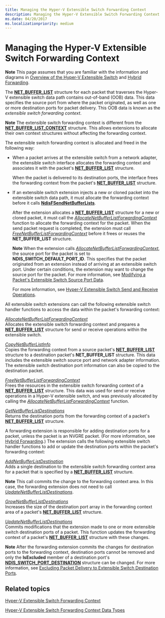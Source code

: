 ```yaml
---
title: Managing the Hyper-V Extensible Switch Forwarding Context
description: Managing the Hyper-V Extensible Switch Forwarding Context
ms.date: 04/20/2017
ms.localizationpriority: medium
---
```


# Managing the Hyper-V Extensible Switch Forwarding Context


**Note**  This page assumes that you are familiar with the information and diagrams in [Overview of the Hyper-V Extensible Switch](overview-of-the-hyper-v-extensible-switch.md) and [Hybrid Forwarding](hybrid-forwarding.md).



The [**NET\_BUFFER\_LIST**](/windows-hardware/drivers/ddi/nbl/ns-nbl-net_buffer_list) structure for each packet that traverses the Hyper-V extensible switch data path contains out-of-band (OOB) data. This data specifies the source port from where the packet originated, as well as one or more destination ports for packet delivery. This OOB data is known as the *extensible switch forwarding context*.

**Note**  The extensible switch forwarding context is different from the [**NET\_BUFFER\_LIST\_CONTEXT**](/windows-hardware/drivers/ddi/nbl/ns-nbl-net_buffer_list_context) structure. This allows extensions to allocate their own context structures without affecting the forwarding context.

The extensible switch forwarding context is allocated and freed in the following way:

-   When a packet arrives at the extensible switch from a network adapter, the extensible switch interface allocates the forwarding context and associates it with the packet's [**NET\_BUFFER\_LIST**](/windows-hardware/drivers/ddi/nbl/ns-nbl-net_buffer_list) structure.

    When the packet is delivered to its destination ports, the interface frees the forwarding context from the packet's [**NET\_BUFFER\_LIST**](/windows-hardware/drivers/ddi/nbl/ns-nbl-net_buffer_list) structure.

-   If an extensible switch extension injects a new or cloned packet into the extensible switch data path, it must allocate the forwarding context before it calls [**NdisFSendNetBufferLists**](/windows-hardware/drivers/ddi/ndis/nf-ndis-ndisfsendnetbufferlists).

    After the extension allocates a [**NET\_BUFFER\_LIST**](/windows-hardware/drivers/ddi/nbl/ns-nbl-net_buffer_list_context) structure for a new or cloned packet, it must call the [*AllocateNetBufferListForwardingContext*](/windows-hardware/drivers/ddi/ndis/nc-ndis-ndis_switch_allocate_net_buffer_list_forwarding_context) function to allocate the forwarding context for the packet. When the send packet request is completed, the extension must call [*FreeNetBufferListForwardingContext*](/windows-hardware/drivers/ddi/ndis/nc-ndis-ndis_switch_free_net_buffer_list_forwarding_context) before it frees or reuses the **NET\_BUFFER\_LIST** structure.

    **Note**  When the extension calls [*AllocateNetBufferListForwardingContext*](/windows-hardware/drivers/ddi/ndis/nc-ndis-ndis_switch_allocate_net_buffer_list_forwarding_context), the source port for the packet is set to **NDIS\_SWITCH\_DEFAULT\_PORT\_ID**. This specifies that the packet originated from an extension instead of arriving at an extensible switch port. Under certain conditions, the extension may want to change the source port for the packet. For more information, see [Modifying a Packet's Extensible Switch Source Port Data](modifying-a-packet-s-extensible-switch-source-port-data.md).

    For more information, see [Hyper-V Extensible Switch Send and Receive Operations](hyper-v-extensible-switch-send-and-receive-operations.md).

All extensible switch extensions can call the following extensible switch handler functions to access the data within the packet's forwarding context:

<a href="" id="allocatenetbufferlistforwardingcontext"></a>[*AllocateNetBufferListForwardingContext*](/windows-hardware/drivers/ddi/ndis/nc-ndis-ndis_switch_allocate_net_buffer_list_forwarding_context)  
Allocates the extensible switch forwarding context and prepares a [**NET\_BUFFER\_LIST**](/windows-hardware/drivers/ddi/nbl/ns-nbl-net_buffer_list) structure for send or receive operations within the extensible switch.

<a href="" id="copynetbufferlistinfo"></a>[*CopyNetBufferListInfo*](/windows-hardware/drivers/ddi/ndis/nc-ndis-ndis_switch_copy_net_buffer_list_info)  
Copies the forwarding context from a source packet's [**NET\_BUFFER\_LIST**](/windows-hardware/drivers/ddi/nbl/ns-nbl-net_buffer_list_context) structure to a destination packet's **NET\_BUFFER\_LIST** structure. This data includes the extensible switch source port and network adapter information. The extensible switch destination port information can also be copied to the destination packet.

<a href="" id="freenetbufferlistforwardingcontext"></a>[*FreeNetBufferListForwardingContext*](/windows-hardware/drivers/ddi/ndis/nc-ndis-ndis_switch_free_net_buffer_list_forwarding_context)  
Frees the resources in the extensible switch forwarding context of a [**NET\_BUFFER\_LIST**](/windows-hardware/drivers/ddi/nbl/ns-nbl-net_buffer_list) structure. This data was used for send or receive operations in a Hyper-V extensible switch, and was previously allocated by calling the [*AllocateNetBufferListForwardingContext*](/windows-hardware/drivers/ddi/ndis/nc-ndis-ndis_switch_allocate_net_buffer_list_forwarding_context) function.

<a href="" id="getnetbufferlistdestinations"></a>[*GetNetBufferListDestinations*](/windows-hardware/drivers/ddi/ndis/nc-ndis-ndis_switch_get_net_buffer_list_destinations)  
Returns the destination ports from the forwarding context of a packet's [**NET\_BUFFER\_LIST**](/windows-hardware/drivers/ddi/nbl/ns-nbl-net_buffer_list_context) structure.

A forwarding extension is responsible for adding destination ports for a packet, unless the packet is an NVGRE packet. (For more information, see [Hybrid Forwarding](hybrid-forwarding.md).) The extension calls the following extensible switch handler functions to add or update the destination ports within the packet's forwarding context:

<a href="" id="addnetbufferlistdestination"></a>[*AddNetBufferListDestination*](/windows-hardware/drivers/ddi/ndis/nc-ndis-ndis_switch_add_net_buffer_list_destination)  
Adds a single destination to the extensible switch forwarding context area for a packet that is specified by a [**NET\_BUFFER\_LIST**](/windows-hardware/drivers/ddi/nbl/ns-nbl-net_buffer_list_context) structure.

**Note**  This call commits the change to the forwarding context area. In this case, the forwarding extension does not need to call [*UpdateNetBufferListDestinations*](/windows-hardware/drivers/ddi/ndis/nc-ndis-ndis_switch_update_net_buffer_list_destinations).

<a href="" id="grownetbufferlistdestinations"></a>[*GrowNetBufferListDestinations*](/windows-hardware/drivers/ddi/ndis/nc-ndis-ndis_switch_grow_net_buffer_list_destinations)  
Increases the size of the destination port array in the forwarding context area of a packet's [**NET\_BUFFER\_LIST**](/windows-hardware/drivers/ddi/nbl/ns-nbl-net_buffer_list_context) structure.

<a href="" id="updatenetbufferlistdestinations"></a>[*UpdateNetBufferListDestinations*](/windows-hardware/drivers/ddi/ndis/nc-ndis-ndis_switch_update_net_buffer_list_destinations)  
Commits modifications that the extension made to one or more extensible switch destination ports of a packet. This function updates the forwarding context of a packet's [**NET\_BUFFER\_LIST**](/windows-hardware/drivers/ddi/nbl/ns-nbl-net_buffer_list_context) structure with these changes.

**Note**  After the forwarding extension commits the changes for destination ports to the forwarding context, destination ports cannot be removed and only the **IsExcluded** member of a destination port's [**NDIS\_SWITCH\_PORT\_DESTINATION**](/windows-hardware/drivers/ddi/ndis/ns-ndis-_ndis_switch_port_destination) structure can be changed. For more information, see [Excluding Packet Delivery to Extensible Switch Destination Ports](excluding-packet-delivery-to-extensible-switch-destination-ports.md).

## Related topics


[Hyper-V Extensible Switch Forwarding Context](hyper-v-extensible-switch-forwarding-context.md)

[Hyper-V Extensible Switch Forwarding Context Data Types](hyper-v-extensible-switch-forwarding-context-data-types.md)
